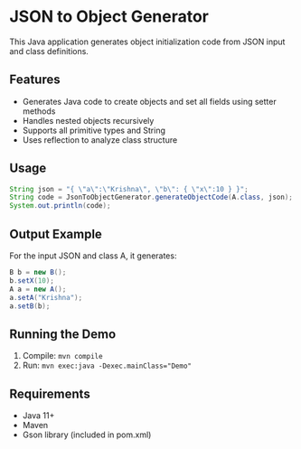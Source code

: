 # JSON to Object Generator

This Java application generates object initialization code from JSON input and class definitions.

## Features

- Generates Java code to create objects and set all fields using setter methods
- Handles nested objects recursively
- Supports all primitive types and String
- Uses reflection to analyze class structure

## Usage

```java
String json = "{ \"a\":\"Krishna\", \"b\": { \"x\":10 } }";
String code = JsonToObjectGenerator.generateObjectCode(A.class, json);
System.out.println(code);
```

## Output Example

For the input JSON and class A, it generates:
```java
B b = new B();
b.setX(10);
A a = new A();
a.setA("Krishna");
a.setB(b);
```

## Running the Demo

1. Compile: `mvn compile`
2. Run: `mvn exec:java -Dexec.mainClass="Demo"`

## Requirements

- Java 11+
- Maven
- Gson library (included in pom.xml)
